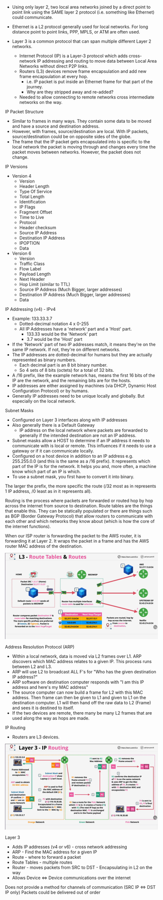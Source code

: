 * Using only layer 2, two local area networks joined by a direct point to point link using the SAME layer 2 protocol (i.e. something like Ethernet) could communicate.

* Ethernet is a L2 protocol generally used for local networks. For long distance point to point links, PPP, MPLS, or ATM are often used.

* Layer 3 is a common protocol that can span multiple different Layer 2 networks.
  
  * Internet Protocol (IP) is a Layer-3 protocol which adds cross-network IP addressing and routing to move data between Local Area Networks without direct P2P links.
  * Routers (L3) devices remove frame encapsulation and add new frame encapsulation at every hop.
    * i.e. IP packet is put inside an Ethernet frame for that part of the journey.
    * Why are they stripped away and re-added?
  * Needed to allow connecting to remote networks cross intermediate networks on the way.

IP Packet Structure

* Similar to frames in many ways. They contain some data to be moved and have a source and destination address.
* However, with frames, source/destination are local. With IP packets, source/destination could be on opposite sides of the globe.
* The frame that the IP packet gets encapsulated into is specific to the local network the packet is moving through and changes every time the packet moves between networks. However, the packet does not change.

IP Versions

* Version 4
  * Version
  * Header Length
  * Type Of Service
  * Total Length
  * Identification
  * IP Flags
  * Fragment Offset
  * Time to Live
  * Protocol
  * Header checksum
  * Source IP Address
  * Destination IP Address
  * IPOPTION
  * Data
* Version 6
  * Version
  * Traffic Class
  * Flow Label
  * Payload Length
  * Next Header
  * Hop Limit (similar to TTL)
  * Source IP Address (Much Bigger, larger addresses)
  * Destination IP Address (Much Bigger, larger addresses)
  * Data

IP Addressing (v4) - IPv4

* Example: 133.33.3.7
  * Dotted-decimal notation 4 x 0-255
  * All IP Addresses have a 'network' part and a 'Host' part.
    * 133.33 would be the 'Network' part
    * 3.7 would be the 'Host' part
* If the 'Network' part of two IP addresses match, it means they're on the same IP network. If not, they're on different networks.
* The IP addresses are dotted-decimal for humans but they are actually represented as binary numbers.
  * Each decimal part is an 8 bit binary number.
  * So 4 sets of 8 bits (octets) for a total of 32 bits.
* A /16 prefix, like the example network has, means the first 16 bits of the IP are the network, and the remaining bits are for the hosts.
* IP addresses are either assigned by machines (via DHCP, Dynamic Host Configuration Protocol) or by humans.
* Generally IP addresses need to be unique locally and globally. But especially on the local network.

Subnet Masks

* Configured on Layer 3 interfaces along with IP addresses
* Also generally there is a Default Gateway
  * IP address on the local network where packets are forwarded to generally if the intended destination are not an IP address.
* Subnet masks allow a HOST to determine if an IP address it needs to communicate with is local or remote. This influences if it needs to use a gateway or if it can communicate locally.
* Configured on a host device in addition to an IP address e.g. 255.255.0.0 (and this is the same as a /16 prefix). It represents which part of the IP is for the network. It helps you and, more often, a machine know which part of an IP is which.
* To use a subnet mask, you first have to convert it into binary.

The larger the prefix, the more specific the route (/32 most as in represents 1 IP address, /0 least as in it represents all).

Routing is the process where packets are forwarded or routed hop by hop across the internet from source to destination. Route tables are the things that enable this. They can be statically populated or there are things such as BGP (Border Gateway Protocol) that allow routers to communicate with each other and which networks they know about (which is how the core of the internet functions).

When our ISP router is forwarding the packet to the AWS router, it is forwarding it at Layer 2. It wraps the packet in a frame and has the AWS router MAC address of the destination.

![Route Tables and Routes](../../Images/Route-Tables-And-Routes.png)

Address Resolution Protocol (ARP)

* Within a local network, data is moved via L2 frames over L1. ARP discovers which MAC address relates to a given IP. This process runs between L2 and L3.
* ARP will use L2 to broadcast ALL F's for "Who has the given destination IP address?"
* ARP software on destination computer responds with "I am this IP address and here's my MAC address"
* The source computer can now build a frame for L2 with this MAC address. Then frame can then be given to L1 and given to L1 on the destination computer. L1 will then hand off the raw data to L2 (Frame) and sees it is destined to itself.
* If the two devices are remote, there many be many L2 frames that are used along the way as hops are made.

IP Routing

* Routers are L3 devices.

![IP Routing](../../Images/IP-Routing.png)

Layer 3

* Adds IP addresses (v4 or v6) - cross network addressing
* ARP - Find the MAC address for a given IP
* Route - where to forward a packet
* Route Tables - multiple routes
* Router - moves packets from SRC to DST - Encapsulating in L2 on the way
* Allows Device \<=> Device communications over the internet

Does not provide a method for channels of communication (SRC IP \<=> DST IP only)
Packets could be delivered out of order
